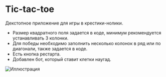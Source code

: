 # Tic-tac-toe
Декстопное приложение для игры в крестики-нолики.
- Размер квадратного поля задается в коде, минимум рекомендуется устанавливать 3 колонки.
- Для победы необходимо заполнить несколько колонок в ряд или по диагонали, также задается в коде.
- Есть кнопка рестарта.  
- Добавлен бот, который ставит клетки наугад.  
  
![Иллюстрация](https://github.com/kreslojerry/resource/blob/main/tictactoe.png)
